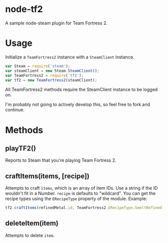 node-tf2
========

A sample node-steam plugin for Team Fortress 2.

# Usage

Initialize a `TeamFortress2` instance with a `SteamClient` instance.

```js
var Steam = require('steam');
var steamClient = new Steam.SteamClient();
var TeamFortress2 = require('tf2');
var tf2 = new TeamFortress2(steamClient);
```

All TeamFortress2 methods require the SteamClient instance to be logged on.

I'm probably not going to actively develop this, so feel free to fork and continue.

# Methods

## playTF2()

Reports to Steam that you're playing Team Fortress 2.

## craftItems(items, [recipe])

Attempts to craft `items`, which is an array of item IDs. Use a string if the ID wouldn't fit in a Number. `recipe` is defaults to "wildcard". You can get the recipe types using the `ERecipeType` property of the module. Example:

``` javascript
tf2.craftItems(refinedMetal.id, TeamFortress2.ERecipeType.SmeltRefined)
```

## deleteItem(item)

Attempts to delete `item`.
